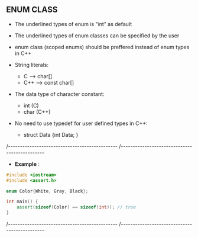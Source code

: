 ## ENUM CLASS

- The underlined types of enum is "int" as default
- The underlined types of enum classes can be specified by the user
- enum class (scoped enums) should be preffered instead of enum types in C++ 

- String literals:
  - C   --> char[]
  - C++ --> const char[]

- The data type of character constant:
  - int (C)
  - char (C++) 

- No need to use typedef for user defined types  in C++:
  - struct Data {int Data; }

/----------------------------------------------
/----------------------------------------------

- **Example** :
```cpp
#include <iostream>
#include <assert.h>

enum Color{White, Gray, Black};

int main() {
	assert(sizeof(Color) == sizeof(int)); // true
}
```

/----------------------------------------------
/----------------------------------------------
